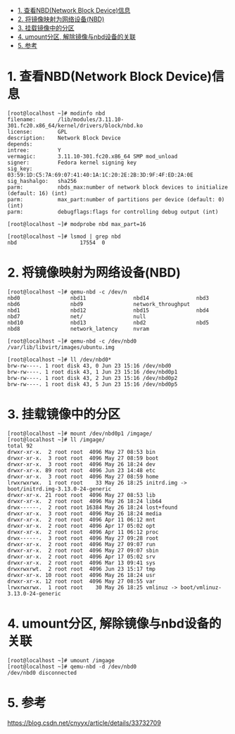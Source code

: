
<!-- @import "[TOC]" {cmd="toc" depthFrom=1 depthTo=6 orderedList=false} -->

<!-- code_chunk_output -->

- [1. 查看NBD(Network Block Device)信息](#1-查看nbdnetwork-block-device信息)
- [2. 将镜像映射为网络设备(NBD)](#2-将镜像映射为网络设备nbd)
- [3. 挂载镜像中的分区](#3-挂载镜像中的分区)
- [4. umount分区, 解除镜像与nbd设备的关联](#4-umount分区解除镜像与nbd设备的关联)
- [5. 参考](#5-参考)

<!-- /code_chunk_output -->

# 1. 查看NBD(Network Block Device)信息

```
[root@localhost ~]# modinfo nbd
filename:       /lib/modules/3.11.10-301.fc20.x86_64/kernel/drivers/block/nbd.ko
license:        GPL
description:    Network Block Device
depends:        
intree:         Y
vermagic:       3.11.10-301.fc20.x86_64 SMP mod_unload 
signer:         Fedora kernel signing key
sig_key:        03:59:1D:C5:7A:69:07:41:40:1A:1C:20:2E:2B:3D:9F:4F:ED:2A:0E
sig_hashalgo:   sha256
parm:           nbds_max:number of network block devices to initialize (default: 16) (int)
parm:           max_part:number of partitions per device (default: 0) (int)
parm:           debugflags:flags for controlling debug output (int)

[root@localhost ~]# modprobe nbd max_part=16

[root@localhost ~]# lsmod | grep nbd
nbd                    17554  0 
```

# 2. 将镜像映射为网络设备(NBD)

```
[root@localhost ~]# qemu-nbd -c /dev/n
nbd0                nbd11               nbd14               nbd3                nbd6                nbd9                network_throughput
nbd1                nbd12               nbd15               nbd4                nbd7                net/                null
nbd10               nbd13               nbd2                nbd5                nbd8                network_latency     nvram

[root@localhost ~]# qemu-nbd -c /dev/nbd0 /var/lib/libvirt/images/ubuntu.img 

[root@localhost ~]# ll /dev/nbd0*
brw-rw----. 1 root disk 43, 0 Jun 23 15:16 /dev/nbd0
brw-rw----. 1 root disk 43, 1 Jun 23 15:16 /dev/nbd0p1
brw-rw----. 1 root disk 43, 2 Jun 23 15:16 /dev/nbd0p2
brw-rw----. 1 root disk 43, 5 Jun 23 15:16 /dev/nbd0p5
```

# 3. 挂载镜像中的分区

```
[root@localhost ~]# mount /dev/nbd0p1 /imgage/
[root@localhost ~]# ll /imgage/
total 92
drwxr-xr-x.  2 root root  4096 May 27 08:53 bin
drwxr-xr-x.  3 root root  4096 May 27 08:59 boot
drwxr-xr-x.  3 root root  4096 May 26 18:24 dev
drwxr-xr-x. 89 root root  4096 Jun 23 14:48 etc
drwxr-xr-x.  3 root root  4096 May 27 08:59 home
lrwxrwxrwx.  1 root root    33 May 26 18:25 initrd.img -> boot/initrd.img-3.13.0-24-generic
drwxr-xr-x. 21 root root  4096 May 27 08:53 lib
drwxr-xr-x.  2 root root  4096 May 26 18:24 lib64
drwx------.  2 root root 16384 May 26 18:24 lost+found
drwxr-xr-x.  3 root root  4096 May 26 18:24 media
drwxr-xr-x.  2 root root  4096 Apr 11 06:12 mnt
drwxr-xr-x.  2 root root  4096 Apr 17 05:02 opt
drwxr-xr-x.  2 root root  4096 Apr 11 06:12 proc
drwx------.  3 root root  4096 May 27 09:28 root
drwxr-xr-x.  2 root root  4096 May 27 09:07 run
drwxr-xr-x.  2 root root  4096 May 27 09:07 sbin
drwxr-xr-x.  2 root root  4096 Apr 17 05:02 srv
drwxr-xr-x.  2 root root  4096 Mar 13 09:41 sys
drwxrwxrwt.  2 root root  4096 Jun 23 15:17 tmp
drwxr-xr-x. 10 root root  4096 May 26 18:24 usr
drwxr-xr-x. 12 root root  4096 May 27 08:55 var
lrwxrwxrwx.  1 root root    30 May 26 18:25 vmlinuz -> boot/vmlinuz-3.13.0-24-generic
```

# 4. umount分区, 解除镜像与nbd设备的关联

```
[root@localhost ~]# umount /imgage 
[root@localhost ~]# qemu-nbd -d /dev/nbd0
/dev/nbd0 disconnected
```

# 5. 参考

https://blog.csdn.net/cnyyx/article/details/33732709